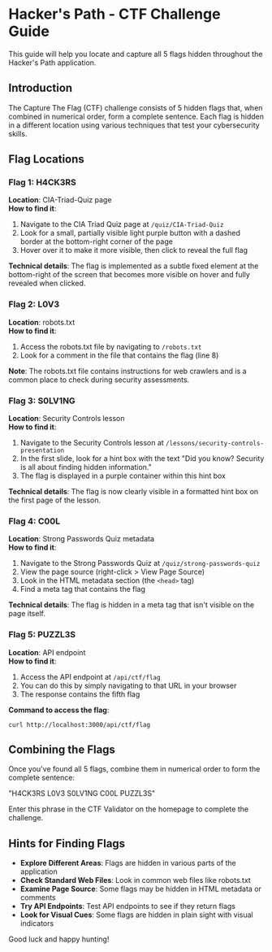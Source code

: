 # Hacker's Path - CTF Challenge Guide

This guide will help you locate and capture all 5 flags hidden throughout the Hacker's Path application.

## Introduction

The Capture The Flag (CTF) challenge consists of 5 hidden flags that, when combined in numerical order, form a complete sentence. Each flag is hidden in a different location using various techniques that test your cybersecurity skills.

## Flag Locations

### Flag 1: H4CK3RS
**Location**: CIA-Triad-Quiz page  
**How to find it**:
1. Navigate to the CIA Triad Quiz page at `/quiz/CIA-Triad-Quiz`
2. Look for a small, partially visible light purple button with a dashed border at the bottom-right corner of the page
3. Hover over it to make it more visible, then click to reveal the full flag

**Technical details**: The flag is implemented as a subtle fixed element at the bottom-right of the screen that becomes more visible on hover and fully revealed when clicked.

### Flag 2: L0V3
**Location**: robots.txt  
**How to find it**:
1. Access the robots.txt file by navigating to `/robots.txt`
2. Look for a comment in the file that contains the flag (line 8)

**Note**: The robots.txt file contains instructions for web crawlers and is a common place to check during security assessments.

### Flag 3: S0LV1NG
**Location**: Security Controls lesson  
**How to find it**:
1. Navigate to the Security Controls lesson at `/lessons/security-controls-presentation`
2. In the first slide, look for a hint box with the text "Did you know? Security is all about finding hidden information."
3. The flag is displayed in a purple container within this hint box

**Technical details**: The flag is now clearly visible in a formatted hint box on the first page of the lesson.

### Flag 4: C00L
**Location**: Strong Passwords Quiz metadata  
**How to find it**:
1. Navigate to the Strong Passwords Quiz at `/quiz/strong-passwords-quiz`
2. View the page source (right-click > View Page Source)
3. Look in the HTML metadata section (the `<head>` tag)
4. Find a meta tag that contains the flag

**Technical details**: The flag is hidden in a meta tag that isn't visible on the page itself.

### Flag 5: PUZZL3S
**Location**: API endpoint  
**How to find it**:
1. Access the API endpoint at `/api/ctf/flag`
2. You can do this by simply navigating to that URL in your browser
3. The response contains the fifth flag

**Command to access the flag**:
```
curl http://localhost:3000/api/ctf/flag
```

## Combining the Flags

Once you've found all 5 flags, combine them in numerical order to form the complete sentence:

"H4CK3RS L0V3 S0LV1NG C00L PUZZL3S"

Enter this phrase in the CTF Validator on the homepage to complete the challenge.

## Hints for Finding Flags

- **Explore Different Areas**: Flags are hidden in various parts of the application
- **Check Standard Web Files**: Look in common web files like robots.txt
- **Examine Page Source**: Some flags may be hidden in HTML metadata or comments
- **Try API Endpoints**: Test API endpoints to see if they return flags
- **Look for Visual Cues**: Some flags are hidden in plain sight with visual indicators

Good luck and happy hunting! 